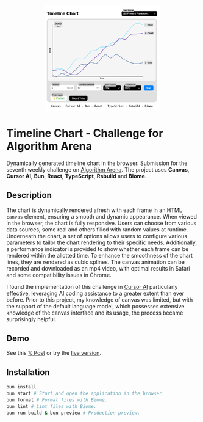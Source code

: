 <p align="center">
  <img src="https://github.com/tobua/timeline-canvas/raw/main/screenshot.png" alt="timeline-canvas" width="300">
</p>

# Timeline Chart - Challenge for Algorithm Arena

Dynamically generated timeline chart in the browser. Submission for the seventh weekly challenge on [Algorithm Arena](https://github.com/Algorithm-Arena/weekly-challenge-7-scores-timeline). The project uses **Canvas**, **Cursor AI**, **Bun**, **React**, **TypeScript**, **Rsbuild** and **Biome**.

## Description

The chart is dynamically rendered afresh with each frame in an HTML `canvas` element, ensuring a smooth and dynamic appearance. When viewed in the browser, the chart is fully responsive. Users can choose from various data sources, some real and others filled with random values at runtime. Underneath the chart, a set of options allows users to configure various parameters to tailor the chart rendering to their specific needs. Additionally, a performance indicator is provided to show whether each frame can be rendered within the allotted time. To enhance the smoothness of the chart lines, they are rendered as cubic splines. The canvas animation can be recorded and downloaded as an mp4 video, with optimal results in Safari and some compatibility issues in Chrome.

I found the implementation of this challenge in [Cursor AI](https://cursor.sh) particularly effective, leveraging AI coding assistance to a greater extent than ever before. Prior to this project, my knowledge of canvas was limited, but with the support of the default language model, which possesses extensive knowledge of the canvas interface and its usage, the process became surprisingly helpful.

## Demo

See this [𝕏 Post](https://twitter.com/matthiasgiger/status/1764555624019349885) or try the [live version](https://timeline-canvas.vercel.app).

## Installation

```sh
bun install
bun start # Start and open the application in the browser.
bun format # Format files with Biome.
bun lint # Lint files with Biome.
bun run build & bun preview # Production preview.
```
